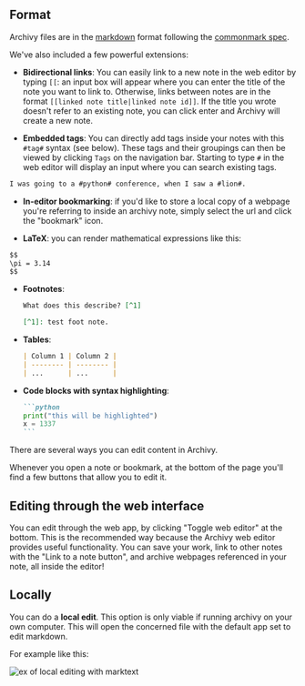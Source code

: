 ## Format

Archivy files are in the [markdown](https://daringfireball.net/projects/markdown/basics) format following the [commonmark spec](https://spec.commonmark.org/).

We've also included a few powerful extensions:

- **Bidirectional links**: You can easily link to a new note in the web editor by typing `[[`: an input box will appear where you can enter the title of the note you want to link to. Otherwise, links between notes are in the format `[[linked note title|linked note id]]`. If the title you wrote doesn't refer to an existing note, you can click enter and Archivy will create a new note.

- **Embedded tags**: You can directly add tags inside your notes with this `#tag#` syntax (see below). These tags and their groupings can then be viewed by clicking `Tags` on the navigation bar. Starting to type `#` in the web editor will display an input where you can search existing tags.

```md
I was going to a #python# conference, when I saw a #lion#.
```

- **In-editor bookmarking**: if you'd like to store a local copy of a webpage you're referring to inside an archivy note, simply select the url and click the "bookmark" icon.

- **LaTeX**: you can render mathematical expressions like this:

```md
$$
\pi = 3.14
$$
```

- **Footnotes**:
	```md
	What does this describe? [^1]

	[^1]: test foot note.
	```

- **Tables**:
	```md
	| Column 1 | Column 2 |
	| -------- | -------- |
	| ...      | ...      |
	```

- **Code blocks with syntax highlighting**:
	````md
	```python
	print("this will be highlighted")
	x = 1337
	```
	````

There are several ways you can edit content in Archivy.

Whenever you open a note or bookmark, at the bottom of the page you'll find a few buttons that allow you to edit it.

## Editing through the web interface

You can edit through the web app, by clicking "Toggle web editor" at the bottom. This is the recommended way because the Archivy web editor provides useful functionality. You can save your work, link to other notes with the "Link to a note button", and archive webpages referenced in your note, all inside the editor!

## Locally

You can do a **local edit**. This option is only viable if running archivy on your own computer. This will open the concerned file with the default app set to edit markdown.

For example like this:

![ex of local editing with marktext](img/local-edit.png)
